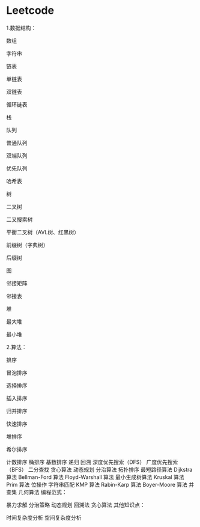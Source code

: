 # Leetcode
1.数据结构：

数组

字符串

链表

单链表

双链表

循环链表

栈

队列

普通队列

双端队列

优先队列

哈希表

树

二叉树

二叉搜索树

平衡二叉树（AVL树、红黑树）

前缀树（字典树）

后缀树

图

邻接矩阵

邻接表

堆

最大堆

最小堆

2.算法：

排序

冒泡排序

选择排序

插入排序

归并排序

快速排序

堆排序

希尔排序

计数排序
桶排序
基数排序
递归
回溯
深度优先搜索（DFS）
广度优先搜索（BFS）
二分查找
贪心算法
动态规划
分治算法
拓扑排序
最短路径算法
Dijkstra 算法
Bellman-Ford 算法
Floyd-Warshall 算法
最小生成树算法
Kruskal 算法
Prim 算法
位操作
字符串匹配
KMP 算法
Rabin-Karp 算法
Boyer-Moore 算法
并查集
几何算法
编程范式：

暴力求解
分治策略
动态规划
回溯法
贪心算法
其他知识点：

时间复杂度分析
空间复杂度分析
